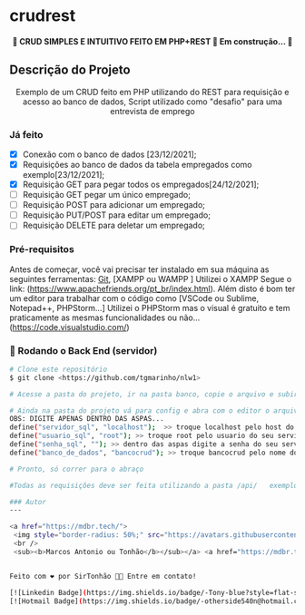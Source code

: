 # crudrest
<h4 align="center"> 
	🚧 CRUD SIMPLES E INTUITIVO FEITO EM PHP+REST 🚀 Em construção...  🚧
</h4>

## Descrição do Projeto
<p align="center">Exemplo de um CRUD feito em PHP utilizando do REST para requisição e acesso ao banco de dados, Script utilizado como "desafio" para uma entrevista de emprego</p>

### Já feito

- [x] Conexão com o banco de dados [23/12/2021];
- [x] Requisições ao banco de dados da tabela empregados como exemplo[23/12/2021];
- [x] Requisição GET para pegar todos os empregados[24/12/2021];
- [ ] Requisição GET pegar um único empregado;
- [ ] Requisição POST para adicionar um empregado;
- [ ] Requisição PUT/POST para editar um empregado;
- [ ] Requisição DELETE para deletar um empregado;

### Pré-requisitos

Antes de começar, você vai precisar ter instalado em sua máquina as seguintes ferramentas:
[Git](https://git-scm.com), [XAMPP ou WAMPP ] Utilizei o XAMPP Segue o link: (https://www.apachefriends.org/pt_br/index.html). 
Além disto é bom ter um editor para trabalhar com o código como [VSCode ou Sublime, Notepad++, PHPStorm...] Utilizei o PHPStorm mas o visual é gratuito e tem praticamente as mesmas funcionalidades ou não...(https://code.visualstudio.com/)

### 🎲 Rodando o Back End (servidor)

```bash
# Clone este repositório
$ git clone <https://github.com/tgmarinho/nlw1>

# Acesse a pasta do projeto, ir na pasta banco, copie o arquivo e subir para o mysql utilizando o phpmyadmin por exemplo.

# Ainda na pasta do projeto vá para config e abra com o editor o arquivo "db.php", edite o arquivo como por exemplo abaixo:
OBS: DIGITE APENAS DENTRO DAS ASPAS...
define("servidor_sql", "localhost");  >> troque localhost pelo host do seu servidor MySQL
define("usuario_sql", "root"); >> troque root pelo usuario do seu servidor MySQL
define("senha_sql", ""); >> dentro das aspas digite a senha do seu servidor MySQL
define("banco_de_dados", "bancocrud"); >> troque bancocrud pelo nome do banco de dados do seu servidor MySQL

# Pronto, só correr para o abraço

#Todas as requisições deve ser feita utilizando a pasta /api/   exemplo: https://localhost/api/ler.php || < Irar retornar todos os empregados.

### Autor
---

<a href="https://mdbr.tech/">
 <img style="border-radius: 50%;" src="https://avatars.githubusercontent.com/u/21254630?v=4" width="100px;" alt=""/>
 <br />
 <sub><b>Marcos Antonio ou Tonhão</b></sub></a> <a href="https://mdbr.tech" title="Voialá">🚀</a>


Feito com ❤️ por SirTonhão 👋🏽 Entre em contato!

[![Linkedin Badge](https://img.shields.io/badge/-Tony-blue?style=flat-square&logo=Linkedin&logoColor=white&link=https://www.linkedin.com/in/marcosasneves/)](https://www.linkedin.com/in/marcosasneves/) 
[![Hotmail Badge](https://img.shields.io/badge/-otherside540n@hotmail.com-c14438?style=flat-square&logo=Hotmail&logoColor=white&link=mailto:otherside540n@hotmail.com)](mailto:otherside540n@hotmail.com)
